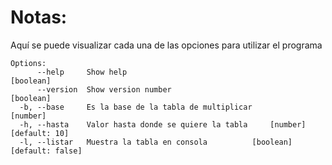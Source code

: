# Notas:

Aquí se puede visualizar cada una de las opciones para utilizar el programa

```
Options:
      --help     Show help                                             [boolean]
      --version  Show version number                                   [boolean]
  -b, --base     Es la base de la tabla de multiplicar                  [number]
  -h, --hasta    Valor hasta donde se quiere la tabla     [number] [default: 10]
  -l, --listar   Muestra la tabla en consola          [boolean] [default: false]
```
